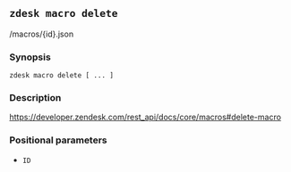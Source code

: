 ## `zdesk macro delete`

/macros/{id}.json

### Synopsis

    zdesk macro delete [ ... ]

### Description

https://developer.zendesk.com/rest_api/docs/core/macros#delete-macro

### Positional parameters

* `ID`

